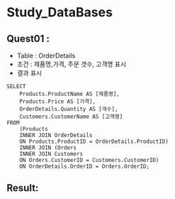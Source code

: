 # Study_DataBases
## Quest01 :
- Table : OrderDetails
- 조건 : 제품명,가격, 주문 갯수, 고객명 표시
- 결과 표시
```
SELECT 
    Products.ProductName AS [제품명],
    Products.Price AS [가격],
    OrderDetails.Quantity AS [개수],
    Customers.CustomerName AS [고객명]
FROM 
    (Products 
    INNER JOIN OrderDetails 
    ON Products.ProductID = OrderDetails.ProductID)
    INNER JOIN (Orders 
    INNER JOIN Customers 
    ON Orders.CustomerID = Customers.CustomerID) 
    ON OrderDetails.OrderID = Orders.OrderID;

```
## Result:



